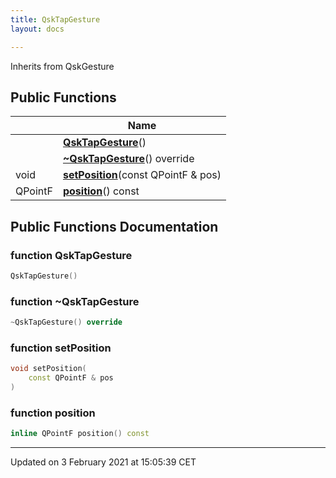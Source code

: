 ```yaml
---
title: QskTapGesture
layout: docs

---
```





Inherits from QskGesture

## Public Functions

|                | Name           |
| -------------- | -------------- |
| | **[QskTapGesture](/docs/classes/classQskTapGesture/#function-qsktapgesture)**() |
| | **[~QskTapGesture](/docs/classes/classQskTapGesture/#function-~qsktapgesture)**() override |
| void | **[setPosition](/docs/classes/classQskTapGesture/#function-setposition)**(const QPointF & pos) |
| QPointF | **[position](/docs/classes/classQskTapGesture/#function-position)**() const |

## Public Functions Documentation

### function QskTapGesture

```cpp
QskTapGesture()
```


### function ~QskTapGesture

```cpp
~QskTapGesture() override
```


### function setPosition

```cpp
void setPosition(
    const QPointF & pos
)
```


### function position

```cpp
inline QPointF position() const
```


-------------------------------

Updated on  3 February 2021 at 15:05:39 CET